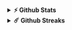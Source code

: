 <!-- ## Hello 👋, I'm Filip Hodun -->

<!--
- 🔭 I’m currently working on 
- 🌱 I’m currently learning 
- 👯 I’m looking to collaborate on 
- 🤔 I’m looking for help with 
- 💬 Ask me about 
- 📫 How to reach me: 
- 😄 Pronouns: he/him
- ⚡ Fun fact: 
-->

<details>    
  <summary><b>⚡ Github Stats</b></summary>
  <br />
  <img width="460em" src="https://github-readme-stats.vercel.app/api?username=fhodun&hide_border=true&show_icons=true&theme=tokyonight&include_all_commits=true" />
  <img height="180em" src="https://github-readme-stats.vercel.app/api/top-langs/?username=fhodun&hide_border=true&show_icons=true&theme=tokyonight&layout=compact&langs_count=6"/>
</details>

<details>    
  <summary><b>☄️ Github Streaks</b></summary>
  <br />
  <img width="460em" src="https://github-readme-streak-stats.herokuapp.com/?user=fhodun&hide_border=true&theme=tokyonight" />
</details>
